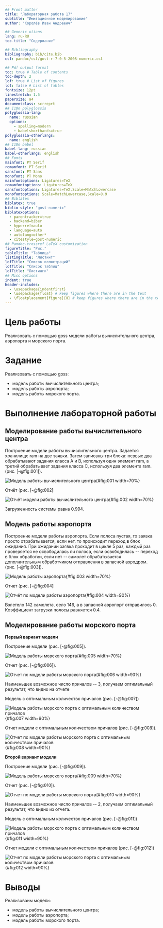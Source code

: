 ```yaml
---
## Front matter
title: "Лабораторная работа 17"
subtitle: "Имитационное моделирование"
author: "Королёв Иван Андрееич"

## Generic otions
lang: ru-RU
toc-title: "Содержание"

## Bibliography
bibliography: bib/cite.bib
csl: pandoc/csl/gost-r-7-0-5-2008-numeric.csl

## Pdf output format
toc: true # Table of contents
toc-depth: 2
lof: true # List of figures
lot: false # List of tables
fontsize: 12pt
linestretch: 1.5
papersize: a4
documentclass: scrreprt
## I18n polyglossia
polyglossia-lang:
  name: russian
  options:
	- spelling=modern
	- babelshorthands=true
polyglossia-otherlangs:
  name: english
## I18n babel
babel-lang: russian
babel-otherlangs: english
## Fonts
mainfont: PT Serif
romanfont: PT Serif
sansfont: PT Sans
monofont: PT Mono
mainfontoptions: Ligatures=TeX
romanfontoptions: Ligatures=TeX
sansfontoptions: Ligatures=TeX,Scale=MatchLowercase
monofontoptions: Scale=MatchLowercase,Scale=0.9
## Biblatex
biblatex: true
biblio-style: "gost-numeric"
biblatexoptions:
  - parentracker=true
  - backend=biber
  - hyperref=auto
  - language=auto
  - autolang=other*
  - citestyle=gost-numeric
## Pandoc-crossref LaTeX customization
figureTitle: "Рис."
tableTitle: "Таблица"
listingTitle: "Листинг"
lofTitle: "Список иллюстраций"
lotTitle: "Список таблиц"
lolTitle: "Листинги"
## Misc options
indent: true
header-includes:
  - \usepackage{indentfirst}
  - \usepackage{float} # keep figures where there are in the text
  - \floatplacement{figure}{H} # keep figures where there are in the text
---
```


# Цель работы

Реализовать с помощью gpss модели работы вычислительного центра, аэропорта и морского порта.

# Задание

Реализовать с помощью gpss:

- модель работы вычислительного центра;
- модель работы аэропорта;
- модель работы морского порта.


# Выполнение лабораторной работы

## Моделирование работы вычислительного центра

Построение модели работы вычислительного центра. Задается хранилище ram на две заявки. Затем записаны три блока: первые два обрабатывают задания класса A и B, используя один элемент ram, а третий обрабатывает задания класса C, используя два элемента ram. (рис. [-@fig:001]).

![Модель работы вычислительного центра](image/4.png){#fig:001 width=70%}

Отчёт (рис. [-@fig:002]

![Отчёт модели работы вычислительного центра](image/1.png){#fig:002 width=70%}

Загруженность системы равна 0.994.

## Модель работы аэропорта

Построение модели работы аэропорта. Если полоса пустая, то заявка просто отрабатывается, если нет, то происходит переход в блок ожидания. При ожидании заявка проходит в цикле 5 раз, каждый раз проверяется не освободилась ли полоса, если освободилась -- переход в блок обработки, если нет -- самолет обрабатывается дополнительным обработчиком отправления в запасной аэродром. (рис. [-@fig:003]).

![Модель работы аэропорта](image/3.png){#fig:003 width=70%}

Отчет (рис. [-@fig:004]

![Отчёт по модели работы аэропорта](image/2.png){#fig:004 width=90%}

Взлетело 142 самолета, село 146, а в запасной аэропорт отправилось 0. Коэффициент загрузки полосы равняется 0.4.

## Моделирование работы морского порта

**Первый вариант модели**

Построение модели (рис. [-@fig:005]).

![Модель работы морского порта](image/6.png){#fig:005 width=70%}

Отчет (рис. [-@fig:006]).

![Отчет по модели работы морского порта](image/5.png){#fig:006 width=90%}

Наименьшее возможное число причалов -- 3, получаем оптимальный результат, что видно на отчете

Модель с оптимальным количество причалов (рис. [-@fig:007])

![Модель работы морского порта с оптимальным количеством причалов](image/8.png){#fig:007 width=90%}

Отчет модели с оптимальным количеством причалов (рис. [-@fig:008]).

![Отчет по модели работы морского порта с оптимальным количеством причалов](image/7.png){#fig:008 width=90%}

**Второй вариант модели**

Построение модели (рис. [-@fig:009]).

![Модель работы морского порта](image/10.png){#fig:009 width=70%}

Отчет (рис. [-@fig:010]).

![Отчет по модели работы морского порта](image/9.png){#fig:010 width=90%}

Наименьшее возможное число причалов -- 2, получаем оптимальный результат, что видно из отчета.

Модель с оптимальным количество причалов (рис. [-@fig:011])

![Модель работы морского порта с оптимальным количеством причалов](image/12.png){#fig:011 width=90%}

Отчет модели с оптимальным количеством причалов (рис. [-@fig:012])

![Отчет по модели работы морского порта с оптимальным количеством причалов](image/11.png){#fig:012 width=90%}

# Выводы

Реализованы модели: 

- модель работы вычислительного центра;
- модель работы аэропорта;
- модель работы морского порта.
